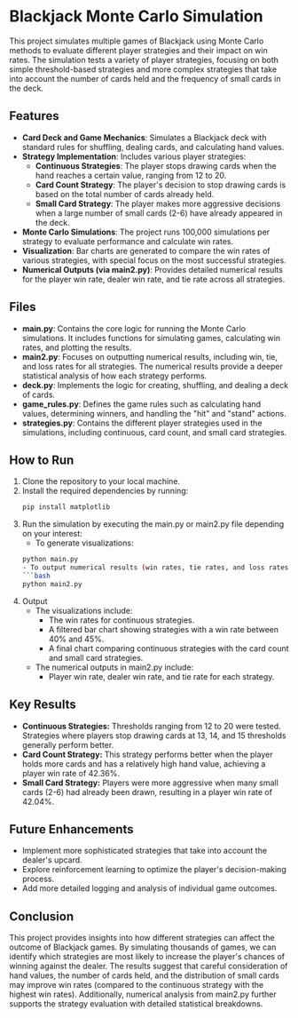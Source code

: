 # Blackjack Monte Carlo Simulation

This project simulates multiple games of Blackjack using Monte Carlo methods to evaluate different player strategies and their impact on win rates. The simulation tests a variety of player strategies, focusing on both simple threshold-based strategies and more complex strategies that take into account the number of cards held and the frequency of small cards in the deck.

## Features

- **Card Deck and Game Mechanics**: Simulates a Blackjack deck with standard rules for shuffling, dealing cards, and calculating hand values.
- **Strategy Implementation**: Includes various player strategies:
  - **Continuous Strategies**: The player stops drawing cards when the hand reaches a certain value, ranging from 12 to 20.
  - **Card Count Strategy**: The player's decision to stop drawing cards is based on the total number of cards already held.
  - **Small Card Strategy**: The player makes more aggressive decisions when a large number of small cards (2-6) have already appeared in the deck.
- **Monte Carlo Simulations**: The project runs 100,000 simulations per strategy to evaluate performance and calculate win rates.
- **Visualization**: Bar charts are generated to compare the win rates of various strategies, with special focus on the most successful strategies.
- **Numerical Outputs (via main2.py)**: Provides detailed numerical results for the player win rate, dealer win rate, and tie rate across all strategies.

## Files

- **main.py**: Contains the core logic for running the Monte Carlo simulations. It includes functions for simulating games, calculating win rates, and plotting the results.
- **main2.py**: Focuses on outputting numerical results, including win, tie, and loss rates for all strategies. The numerical results provide a deeper statistical analysis of how each strategy performs.
- **deck.py**: Implements the logic for creating, shuffling, and dealing a deck of cards.
- **game_rules.py**: Defines the game rules such as calculating hand values, determining winners, and handling the "hit" and "stand" actions.
- **strategies.py**: Contains the different player strategies used in the simulations, including continuous, card count, and small card strategies.

## How to Run

1. Clone the repository to your local machine.
2. Install the required dependencies by running:
   ```bash
   pip install matplotlib
3. Run the simulation by executing the main.py or main2.py file depending on your interest:
   - To generate visualizations:
   ```bash
   python main.py
   - To output numerical results (win rates, tie rates, and loss rates):
   ```bash
   python main2.py
4. Output
   - The visualizations include:
     - The win rates for continuous strategies.
     - A filtered bar chart showing strategies with a win rate between 40% and 45%.
     - A final chart comparing continuous strategies with the card count and small card strategies.
   - The numerical outputs in main2.py include:
     - Player win rate, dealer win rate, and tie rate for each strategy.
   
## Key Results

- **Continuous Strategies:** Thresholds ranging from 12 to 20 were tested. Strategies where players stop drawing cards at 13, 14, and 15 thresholds generally perform better.
- **Card Count Strategy:** This strategy performs better when the player holds more cards and has a relatively high hand value, achieving a player win rate of 42.36%.
- **Small Card Strategy:** Players were more aggressive when many small cards (2-6) had already been drawn, resulting in a player win rate of 42.04%.

## Future Enhancements

- Implement more sophisticated strategies that take into account the dealer's upcard.
- Explore reinforcement learning to optimize the player's decision-making process.
- Add more detailed logging and analysis of individual game outcomes.

## Conclusion

This project provides insights into how different strategies can affect the outcome of Blackjack games. By simulating thousands of games, we can identify which strategies are most likely to increase the player's chances of winning against the dealer. The results suggest that careful consideration of hand values, the number of cards held, and the distribution of small cards may improve win rates (compared to the continuous strategy with the highest win rates). Additionally, numerical analysis from main2.py further supports the strategy evaluation with detailed statistical breakdowns.
